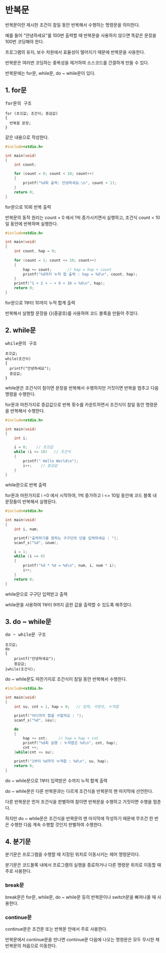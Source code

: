 # 반복문

반복문이란 제시한 조건이 참일 동안 반복해서 수행하는 명령문을 의미한다. 

예를 들어 "안녕하세요"를 100번 출력할 때 반복문을 사용하지 않으면 똑같은 문장을 100번 코딩해야 한다.

프로그램의 유지, 보수 차원에서 효율성이 떨어지기 때문에 반복문을 사용한다.

반복문은 여러번 코딩하는 중복성을 제거하여 소스코드를 간결하게 만들 수 있다.

반복문에는 for문, while문, do ~ while문이 있다.

## 1. for문

<pre>for문의 구조
<code>
for (초깃값; 조건식; 증감값)
{
  반복할 문장;
}</code></pre>
같은 내용으로 작성한다. 

```c
#include<stdio.h>

int main(void)
{
	int count;

	for (count = 0; count < 10; count++)
	{
		printf("%d회 출력: 안녕하세요.\n", count + 1);
	}
	return 0;
}
```
for문으로 10회 반복 출력

반복문의 동작 원리는 count = 0 에서 1씩 증가시키면서 실행하고, 조건식 count < 10일 동안에 반복하며 실행한다.

```c
#include<stdio.h>

int main(void)
{
	int count, hap = 0;
	
	for (count = 1; count <= 10; count++)
	{
		hap += count;       // hap = hap + count
	 	printf("%d까지 누적 합 출력 : hap = %d\n", count, hap);
	}
	printf("1 + 2 + ~ + 9 + 10 = %d\n", hap); 
	return 0;
}
```
for문으로 1부터 10까지 누적 합계 출력

반복해서 실행할 문장을 {}(중괄호)를 사용하여 코드 블록을 만들어 주었다.

## 2. while문

<pre>while문의 구조
<code>
초깃값;
while(조건식)
{
  printf("안녕하세요");
  증감값;
}</code></pre>
while문은 조건식이 참이면 문장을 반복해서 수행하지만 거짓이면 반복을 멈추고 다음 명령을 수행한다.

for문과 마찬가지로 증감값으로 반복 횟수를 카운트하면서 조건식이 참일 동안 명령문을 반복해서 수행한다.

```c
#include<stdio.h>

int main(void)
{
	int i;

	i = 0;    // 초깃값
	while (i <= 10)   // 조건식
	{
		printf(" Hello World\n");
		i++;    // 증감값
	}
}
```
while문으로 반복 출력

for문과 마찬가지로 i =0 에서 시작하여, 1씩 증가하고 i <= 10일 동안에 코드 블록 내 문장들이 반복해서 실행된다.

```c
#include<stdio.h>

int main(void)
{
	int i, num;

	printf("출력하기를 원하는 구구단의 단을 입력하세요 : ");
	scanf_s("%d", &num);

	i = 1;
	while (i <= 9)
	{
		printf("%d * %d = %d\n", num, i, num * i);
		i++;
	}
	return 0;
}
```
while문으로 구구단 입력받고 출력

while문을 사용하여 1부터 9까지 곱한 값을 출력할 수 있도록 해주었다.

## 3. do ~ while문

<pre>do ~ while문 구조
<code>
초깃값;
do
{
	printf("안녕하세요");
	증감값;
}while(조건식);</code></pre>
do ~ while문도 마찬가지로 조건식이 참일 동안 반복해서 수행한다.

```c
#include<stdio.h>

int main(void)
{
	int su, cnt = 1, hap = 0;	// 입력, 카운트, 누적합

	printf("어디까지 합을 구할까요 : ");
	scanf_s("%d", &su);

	do
	{
		hap += cnt; 	// hap = hap + cnt
		printf("%d회 실행 : 누적합은 %d\n", cnt, hap);
		cnt ++;
	}while(cnt <= su);

	printf("1부터 %d까지 누적합 : %d\n", su, hap);
	return 0;
}
```
do ~ while문으로 1부터 입력받은 수까지 누적 합계 출력

do ~ while문은 다른 반복문과는 다르게 조건식을 반복문의 맨 마지막에 선언한다.

다른 반복문은 먼저 조건식을 판별하여 참이면 반복문을 수행하고 거짓이면 수행을 멈춘다. 

하지만 do ~ while문은 조건식을 반복문의 맨 마지막에 작성하기 때문에 무조건 한 번은 수행한 다음 계속 수행할 것인지 판별하여 수행한다.

## 4. 분기문

분기문은 프로그램을 수행할 때 지정된 위치로 이동시키는 제어 명령문이다.

분기문은 코드블록 내에서 프로그램의 실행을 종료하거나 다른 명령문 위치로 이동할 때 주로 사용한다.

### break문

break문은 for문, while문, do ~ while문 등의 반복문이나 switch문을 빠져나올 때 사용한다.

### continue문

continue문은 조건문 또는 반복문 안에서 주로 사용한다.

반복문에서 continue문을 만나면 continue문 다음에 나오는 명령문은 모두 무시한 채 반복문의 처음으로 이동한다.